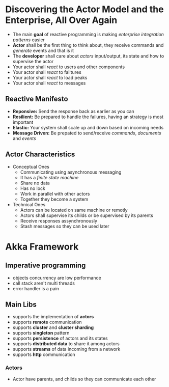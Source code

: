 # Discovering the Actor Model and the Enterprise, All Over Again
* The main **goal** of reactive programming is making _enterprise integration patterns_ easier
* **Actor** shall be the first thing to think about, they receive commands and _generate_ events and that is it
* The **developer** shall care about _actors_ input/output, its state and how to supervise the actor
* Your actor shall _react_ to users and other components
* Your actor shall _react_ to failtures
* Your actor shall _react_ to load peaks
* Your actor shall _react_ to messages

## Reactive Manifesto
* **Reponsive:** Send the response back as earlier as you can
* **Resilient:** Be prepared to handle the failures, having an strategy is most important
* **Elastic:** Your system shall scale up and down based on incoming needs
* **Message Driven:** Be prepated to send/receive _commands_, _documents_ and _events_

## Actor Characteristics
* Conceptual Ones
  * Communicating using asynchronous messaging
  * It has a _finite state machine_
  * Share no data
  * Has no lock
  * Work in parallel with other actors
  * Together they become a system
* Technical Ones
  * Actors can be located on same machine or remotly
  * Actors shall supervise its childs or be supervised by its parents
  * Receive responses assynchronously
  * Stash messages so they can be used later

# Akka Framework
## Imperative programming
* objects concurrency are low performance
* call stack aren't multi threads
* error handler is a pain

##  Main Libs
* supports the implementation of **actors**
* supports **remote** communication
* supports **cluster** and **cluster sharding**
* supports **singleton** pattern
* supports **persistence** of actors and its states
* supports **distributed data** to share it among actors
* supports **streams** of data incoming from a network
* supports **http** communication

### Actors
* Actor have parents, and childs so they can communicate each other


